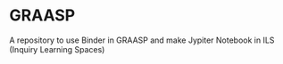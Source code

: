# GRAASP
A repository to use Binder in GRAASP and make Jypiter Notebook in ILS (Inquiry Learning Spaces)
